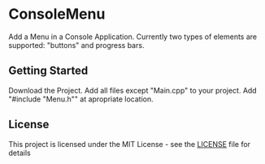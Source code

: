 # ConsoleMenu

Add a Menu in a Console Application. Currently two types of elements are supported: "buttons" and progress bars.


## Getting Started

Download the Project. Add all files except "Main.cpp" to your project. Add "#include "Menu.h"" at apropriate location.

## License

This project is licensed under the MIT License - see the [LICENSE](LICENSE) file for details
